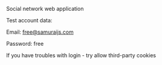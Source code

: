 Social network web application

Test account data:

Email: free@samuraijs.com

Password: free

If you have troubles with login - try allow third-party cookies
